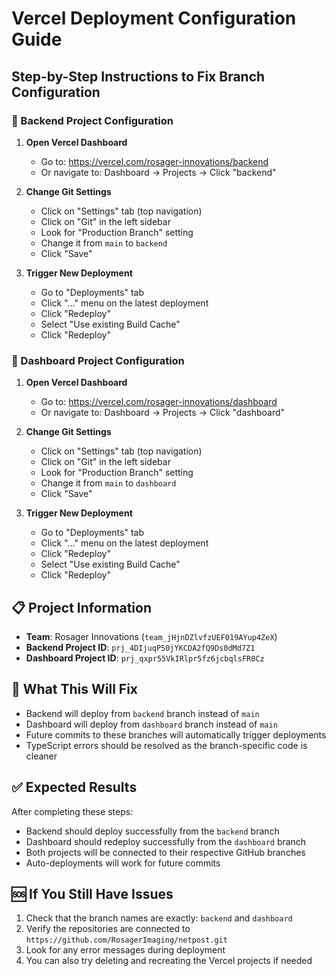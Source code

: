 # Vercel Deployment Configuration Guide

## Step-by-Step Instructions to Fix Branch Configuration

### 🔧 Backend Project Configuration

1. **Open Vercel Dashboard**
   - Go to: https://vercel.com/rosager-innovations/backend
   - Or navigate to: Dashboard → Projects → Click "backend"

2. **Change Git Settings**
   - Click on "Settings" tab (top navigation)
   - Click on "Git" in the left sidebar
   - Look for "Production Branch" setting
   - Change it from `main` to `backend`
   - Click "Save"

3. **Trigger New Deployment**
   - Go to "Deployments" tab
   - Click "..." menu on the latest deployment
   - Click "Redeploy"
   - Select "Use existing Build Cache" 
   - Click "Redeploy"

### 🔧 Dashboard Project Configuration

1. **Open Vercel Dashboard**
   - Go to: https://vercel.com/rosager-innovations/dashboard
   - Or navigate to: Dashboard → Projects → Click "dashboard"

2. **Change Git Settings**
   - Click on "Settings" tab (top navigation)
   - Click on "Git" in the left sidebar
   - Look for "Production Branch" setting
   - Change it from `main` to `dashboard`
   - Click "Save"

3. **Trigger New Deployment**
   - Go to "Deployments" tab
   - Click "..." menu on the latest deployment
   - Click "Redeploy"
   - Select "Use existing Build Cache"
   - Click "Redeploy"

## 📋 Project Information

- **Team**: Rosager Innovations (`team_jHjnDZlvfzUEF019AYup4ZeX`)
- **Backend Project ID**: `prj_4DIjuqP50jYKCDA2fQ9Ds0dMd7Z1`
- **Dashboard Project ID**: `prj_qxpr55VkIRlpr5fz6jcbqlsFR0Cz`

## 🎯 What This Will Fix

- Backend will deploy from `backend` branch instead of `main`
- Dashboard will deploy from `dashboard` branch instead of `main`  
- Future commits to these branches will automatically trigger deployments
- TypeScript errors should be resolved as the branch-specific code is cleaner

## ✅ Expected Results

After completing these steps:
- Backend should deploy successfully from the `backend` branch
- Dashboard should redeploy successfully from the `dashboard` branch
- Both projects will be connected to their respective GitHub branches
- Auto-deployments will work for future commits

## 🆘 If You Still Have Issues

1. Check that the branch names are exactly: `backend` and `dashboard`
2. Verify the repositories are connected to `https://github.com/RosagerImaging/netpost.git`
3. Look for any error messages during deployment
4. You can also try deleting and recreating the Vercel projects if needed